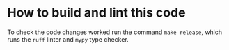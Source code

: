 # How to build and lint this code

To check the code changes worked run the command `make release`, which runs the `ruff` linter and `mypy` type checker.
